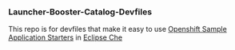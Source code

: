 ### Launcher-Booster-Catalog-Devfiles

This repo is for devfiles that make it easy to use [Openshift Sample Application Starters](https://github.com/nodeshift-starters) in [Eclipse Che](https://github.com/eclipse/che)

